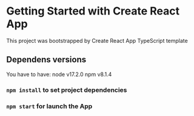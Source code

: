 # Getting Started with Create React App

This project was bootstrapped by Create React App TypeScript template

## Dependens versions

 You have to have:
  node v17.2.0
  npm v8.1.4

### `npm install` to set project dependencies

### `npm start` for launch the App
